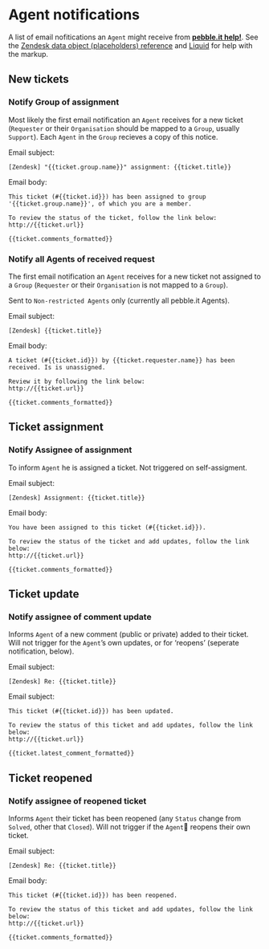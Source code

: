 # Agent notifications

A list of email nofitications an `Agent` might receive from **[pebble.it help!](http://help.pebbleit.com)**. See the [Zendesk data object (placeholders) reference](https://support.zendesk.com/entries/20203943) and [Liquid](https://github.com/Shopify/liquid/wiki/Liquid-for-Designers) for help with the markup.

## New tickets

### Notify Group of assignment

Most likely the first email notification an `Agent` receives for a new ticket (`Requester` or their `Organisation` should be mapped to a `Group`, usually `Support`). Each `Agent` in the `Group` recieves a copy of this notice.

Email subject:

	[Zendesk] "{{ticket.group.name}}" assignment: {{ticket.title}}

Email body:

	This ticket (#{{ticket.id}}) has been assigned to group '{{ticket.group.name}}', of which you are a member. 
	
	To review the status of the ticket, follow the link below:
	http://{{ticket.url}}
	
	{{ticket.comments_formatted}}

### Notify all Agents of received request

The first email notification an `Agent` receives for a new ticket not assigned to a `Group` (`Requester` or their `Organisation` is not mapped to a `Group`).

Sent to `Non-restricted Agents` only (currently all pebble.it Agents).

Email subject:

	[Zendesk] {{ticket.title}}

Email body:

	A ticket (#{{ticket.id}}) by {{ticket.requester.name}} has been received. Is is unassigned.
	
	Review it by following the link below:
	http://{{ticket.url}}
	
	{{ticket.comments_formatted}}

## Ticket assignment

### Notify Assignee of assignment

To inform `Agent` he is assigned a ticket. Not triggered on self-assigment.

Email subject:

	[Zendesk] Assignment: {{ticket.title}}

Email body:

	You have been assigned to this ticket (#{{ticket.id}}).
	
	To review the status of the ticket and add updates, follow the link below:
	http://{{ticket.url}}
	
	{{ticket.comments_formatted}}

## Ticket update

### Notify assignee of comment update

Informs `Agent` of a new comment (public or private) added to their ticket. Will not trigger for the `Agent`’s own updates, or for ‘reopens’ (seperate notification, below).

Email subject:

	[Zendesk] Re: {{ticket.title}}

Email subject:

	This ticket (#{{ticket.id}}) has been updated.
	
	To review the status of this ticket and add updates, follow the link below:
	http://{{ticket.url}}
	
	{{ticket.latest_comment_formatted}}

## Ticket reopened

### Notify assignee of reopened ticket

Informs `Agent` their ticket has been reopened (any `Status` change from `Solved`, other that `Closed`). Will not trigger if the `Agent` reopens their own ticket.

Email subject:

	[Zendesk] Re: {{ticket.title}}

Email body:

	This ticket (#{{ticket.id}}) has been reopened.
	
	To review the status of this ticket and add updates, follow the link below:
	http://{{ticket.url}}
	
	{{ticket.comments_formatted}}

